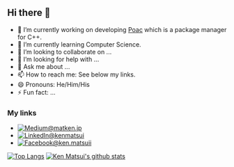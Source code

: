 ## Hi there 👋

- 🔭 I’m currently working on developing [Poac](https://github.com/poacpm/poac) which is a package manager for C++.
- 🌱 I’m currently learning Computer Science.
- 👯 I’m looking to collaborate on ...
- 🤔 I’m looking for help with ...
- 💬 Ask me about ...
- 📫 How to reach me: See below my links.
- 😄 Pronouns: He/Him/His
- ⚡ Fun fact: ...

### My links

* [![Medium](https://img.icons8.com/ios/27/000000/medium-logo.png)@matken.jp](https://medium.com/@matken.jp)
* [![LinkedIn](https://img.icons8.com/ios/27/000000/linkedin-2.png)@kenmatsui](https://www.linkedin.com/in/kenmatsui)
* [![Facebook](https://img.icons8.com/ios/27/000000/facebook-new.png)@ken.matsuii](https://www.facebook.com/ken.matsuii)

[![Top Langs](https://github-readme-stats.vercel.app/api/top-langs/?username=ken-matsui&theme=dark&layout=compact)](https://github.com/anuraghazra/github-readme-stats)
[![Ken Matsui's github stats](https://github-readme-stats.vercel.app/api?username=ken-matsui&theme=dark&show_icons=true&include_all_commits=true)](https://github.com/anuraghazra/github-readme-stats)
